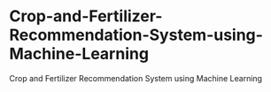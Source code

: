 # Crop-and-Fertilizer-Recommendation-System-using-Machine-Learning
Crop and Fertilizer Recommendation System using Machine Learning
